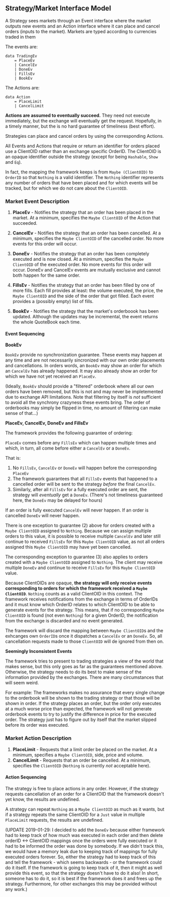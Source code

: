## Strategy/Market Interface Model

A Strategy sees markets through an Event interface where the market outputs new events and an Action interface where it can place and cancel orders (inputs to the market). Markets are typed according to currencies traded in them

The events are:

```
data TradingEv
    = PlaceEv
    | CancelEv
    | DoneEv
    | FillsEv
    | BookEv
``` 

The Actions are: 

```
data Action
    = PlaceLimit
    | CancelLimit
```

**Actions are assumed to eventually succeed.** They need not execute immediately, but the exchange will eventually get the request. Hopefully, in a timely manner, but the is no hard guarantee of timeliness (best effort).

Strategies can place and cancel orders by using the corresponding Actions.

All Events and Actions that require or return an identifier for orders placed use a ClientOID rather than an exchange specific OrderID. The ClientOID is an opaque identifier outside the strategy (except for being `Hashable`, `Show` and `Eq`).

In fact, the mapping the framework keeps is from `Maybe (ClientOID)` to `OrderID` so that `Nothing` is a valid identifier. The `Nothing` identifier represents any number of orders that have been placed and for which events will be tracked, but for which we do not care about the `ClientOID`.


### Market Event Description

1. **PlaceEv** - Notifies the strategy that an order has been placed in the market. At a minimum, specifies the `Maybe ClientOID` of the Action that succeeded.

2. **CancelEv** - Notifies the strategy that an order has been cancelled. At a minimum, specifies the `Maybe ClientOID` of the cancelled order. No more events for this order will occur. 

3. **DoneEv** - Notifies the strategy that an order has been completely executed and is now closed. At a minimum, specifies the `Maybe ClientOID` of the executed order. No more events for this order will occur. DoneEv and CancelEv events are mutually exclusive and cannot both happen for the same order.

4. **FillsEv** - Notifies the strategy that an order has been filled by one of more fills. Each fill provides at least: the volume executed, the price, the `Maybe ClientOID` and the side of the order that got filled. Each event provides a (possibly empty) list of fills.

5. **BookEv** - Notifies the strategy that the market's orderboook has been updated. Although the updates may be incremental, the event returns the whole QuoteBook each time.

#### Event Sequencing

**BookEv**

`BookEv` provide no synchronization guarantee. These events may happen at any time and are not necessarily sincronized with our own order placements and cancellations. In orders words, an `BookEv` may show an order for which an `CancelEv` has already happened. It may also already show an order for which we have not yet received an `PlaceEv`. 

(Ideally, `BookEv` should provide a "filtered" orderbook where all our own orders have been removed, but this is not and may never be impletemented due to exchange API limitations. Note that filtering by itself is *not* sufficient to avoid all the synchrony crazyness these events bring. The order of orderbooks may simply be flipped in time, no amount of filtering can make sense of that...)

**PlaceEv, CancelEv, DoneEv and FillsEv**

The framework provides the following guarantee of ordering:

`PlaceEv` comes before any `FillsEv` which can happen multiple times and which, in turn, all come before either a `CancelEv` or a `DoneEv`.

That is:

1. No `FillsEv`, `CancelEv` or `DoneEv` will happen before the corresponding `PlaceEv`
2. The framework guarantees that all `FillsEv` events that happened to a cancelled order will be sent to the strategy *before* the final `CancelEv`.
3. Similarly, after all `FillsEv` for a fully executed order are sent, the strategy will *eventually* get a `DoneEv`. (There's not timeliness guaranteed here, the `DoneEv` may be delayed for hours)

If an order is fully executed `CancelEv` will never happen.
If an order is    cancelled    `DoneEv`  will never happen.

There is one exception to guarantee (2) above for orders created with a `Maybe ClientOID` assigned to `Nothing`. Because we can assign multiple orders to this value, it is possible to receive multiple `CancelEv` and later still continue to received `FillsEv` for this `Maybe ClientOID` value, as not all orders assigned this `Maybe ClientOID` may have yet been cancelled.

The corresponding exception to guarantee (3) also applies to orders created with a `Maybe ClientOID` assigned to `Nothing`. The client may receive multiple `DoneEv` and continue to receive `FillsEv` for this `Maybe ClientOID` value.

Because ClientOIDs are opaque, **the strategy will only receive events corresponding to orders for which the framework received a `Maybe ClientOID`**. `Nothing` counts as a valid ClientOID in this context. The framework receives notifications from the exchange in terms of OrderIDs and it must know which OrderID relates to which ClientOID to be able to generate events for the strategy. This means, that if no corresponding `Maybe ClientOID` is found (not even `Nothing`) for a given OrderID, the notification from the exchange is discarded and no event generated.

The framework will discard the mapping between `Maybe ClientOID`s and the exhcanges own `OrderID`s once it dispatches a `CancelEv` or an `DoneEv`. So, all cancellation requests made to those `ClientOID` will de ignored from then on.


**Seemingly Inconsistent Events**

The framework tries to present to trading strategies a view of the world that makes sense, but this only goes as far as the guarantees mentioned above. Otherwise, the strategy needs to do its best to make sense of the information provided by the exchanges. There are many circumstances that will seem weird.

For example: The frameworks makes no assurance that every single change to the orderbook will be shown to the trading strategy or that those will be shown in order. If the strategy places an order, but the order only executes at a much worse price than expected, the framework will not generate orderbook events to try to justify the difference in price for the executed order. The strategy just has to figure out by itself that the market slipped before its order was executed.


### Market Action Description

1. **PlaceLimit** - Requests that a limit order be placed on the market. At a minimum, specifies a `Maybe ClientOID`, side, price and volume.
2. **CancelLimit** - Requests that an order be cancelled. At a minimum, specifies the `ClientOID` (`Nothing` is currently *not* acceptable here).

#### Action Sequencing

The strategy is free to place actions in any order. However, if the strategy requests cancellation of an order for a ClientOID that the framework doesn't yet know, the results are undefined.

A strategy can repeat `Nothing` as a `Maybe ClientOID` as much as it wants, but if a strategy repeats the same ClientOID for a `Just` value in multiple `PlaceLimit` requests, the results are undefined.

(UPDATE 2019-01-29: I decided to add the `DoneEv` because either framework had to keep track of how much was executed in each order and then delete 
orderID <-> ClientOID mappings once the orders were fully executed or it had to be informed the order was done by somebody. If we didn't track this, we would have a memory leak due to keeping track of mappings for fully executed orders forever. So, either the strategy had to keep track of this and tell the framework - which seems backwards - or the framework could do it itself. If the framework is going to keep track of it, then it might as well provide this event, so that the strategy doesn't have to do it also! In short, someone has to do it, so it is best if the framework does it and frees up the strategy. Furthermore, for other exchanges this may be provided without any work.)

